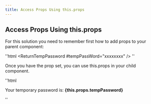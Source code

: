 ```yaml
---
title: Access Props Using this.props
---
```

## Access Props Using this.props

For this solution you need to remember first how to add props to your parent component:

''html
<ReturnTempPassword #tempPassWord="xxxxxxxx" />
''

Once you have the prop set, you can use this.props in your child component.

''html
<p>Your temporary password is: <strong>{this.props.tempPassword}</strong></p>
''

<!-- The article goes here, in GitHub-flavored Markdown. Feel free to add YouTube videos, images, and CodePen/JSBin embeds  -->
